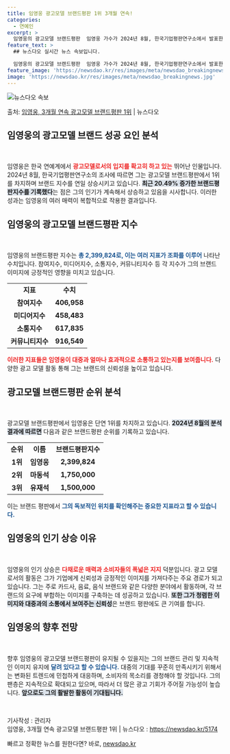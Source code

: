```yaml
---
title: 임영웅 광고모델 브랜드평판 1위 3개월 연속!
categories:
  - 연예인
excerpt: >
  임영웅의 광고모델 브랜드평판  임영웅 가수가 2024년 8월, 한국기업평판연구소에서 발표한 광고모델 브랜드평…
feature_text: >
  ## 뉴스다오 실시간 뉴스 속보입니다.

  임영웅의 광고모델 브랜드평판  임영웅 가수가 2024년 8월, 한국기업평판연구소에서 발표한 광고모델 브랜드평…
feature_image: 'https://newsdao.kr/res/images/meta/newsdao_breakingnews.jpg'
image: 'https://newsdao.kr/res/images/meta/newsdao_breakingnews.jpg'
---
```


![뉴스다오 속보](https://newsdao.kr/res/images/meta/newsdao_breakingnews.jpg)

<p>출처: <a href="https://newsdao.kr/5174" rel="dofollow">임영웅, 3개월 연속 광고모델 브랜드평판 1위</a> | 뉴스다오</p>

<h2 data-ke-size="size26">임영웅의 광고모델 브랜드 성공 요인 분석</h2>

<p data-ke-size="size16">&nbsp;</p> 

임영웅은 한국 연예계에서 <b><span style="color: #ee2323;">광고모델로서의 입지를 확고히 하고 있는</span></b> 뛰어난 인물입니다. 2024년 8월, 한국기업평판연구소의 조사에 따르면 그는 광고모델 브랜드평판에서 1위를 차지하며 브랜드 지수를 연일 상승시키고 있습니다. <b><span style="background-color: #21538527;">최근 20.49% 증가한 브랜드평판지수를 기록했다</span></b>는 점은 그의 인기가 계속해서 상승하고 있음을 시사합니다. 이러한 성과는 임영웅의 여러 매력이 복합적으로 작용한 결과입니다. 

<h2 data-ke-size="size26">임영웅의 광고모델 브랜드평판 지수</h2>

<p data-ke-size="size16">&nbsp;</p>

임영웅의 브랜드평판 지수는 <b><span style="color: #1a5490;">총 2,399,824로, 이는 여러 지표가 조화를 이루어</span></b> 나타난 수치입니다. 참여지수, 미디어지수, 소통지수, 커뮤니티지수 등 각 지수가 그의 브랜드 이미지에 긍정적인 영향을 미치고 있습니다. 

<table>
<tr>
<td style="text-align: center; height: 17px;"><b>지표</b></td>
<td style="text-align: center; height: 17px;"><b>수치</b></td>
</tr>
<tr>
<td style="text-align: center; height: 17px;"><b>참여지수</b></td>
<td style="text-align: center; height: 17px;"><b>406,958</b></td>
</tr>
<tr>
<td style="text-align: center; height: 17px;"><b>미디어지수</b></td>
<td style="text-align: center; height: 17px;"><b>458,483</b></td>
</tr>
<tr>
<td style="text-align: center; height: 17px;"><b>소통지수</b></td>
<td style="text-align: center; height: 17px;"><b>617,835</b></td>
</tr>
<tr>
<td style="text-align: center; height: 17px;"><b>커뮤니티지수</b></td>
<td style="text-align: center; height: 17px;"><b>916,549</b></td>
</tr>
</table>

<b><span style="color: #ee2323;">이러한 지표들은 임영웅이 대중과 얼마나 효과적으로 소통하고 있는지를 보여줍니다.</span></b> 다양한 광고 모델 활동 통해 그는 브랜드의 신뢰성을 높이고 있습니다.

<h2 data-ke-size="size26">광고모델 브랜드평판 순위 분석</h2>

<p data-ke-size="size16">&nbsp;</p>

광고모델 브랜드평판에서 임영웅은 단연 1위를 차지하고 있습니다. <b><span style="background-color: #21538527;">2024년 8월의 분석 결과에 따르면</span></b> 다음과 같은 브랜드평판 순위를 기록하고 있습니다. 

<table>
<tr>
<td style="text-align: center; height: 17px;"><b>순위</b></td>
<td style="text-align: center; height: 17px;"><b>이름</b></td>
<td style="text-align: center; height: 17px;"><b>브랜드평판지수</b></td>
</tr>
<tr>
<td style="text-align: center; height: 17px;"><b>1위</b></td>
<td style="text-align: center; height: 17px;"><b>임영웅</b></td>
<td style="text-align: center; height: 17px;"><b>2,399,824</b></td>
</tr>
<tr>
<td style="text-align: center; height: 17px;"><b>2위</b></td>
<td style="text-align: center; height: 17px;"><b>마동석</b></td>
<td style="text-align: center; height: 17px;"><b>1,750,000</b></td>
</tr>
<tr>
<td style="text-align: center; height: 17px;"><b>3위</b></td>
<td style="text-align: center; height: 17px;"><b>유재석</b></td>
<td style="text-align: center; height: 17px;"><b>1,500,000</b></td>
</tr>
</table>

이는 브랜드 평판에서 <b><span style="color: #1a5490;">그의 독보적인 위치를 확인해주는 중요한 지표라고 할 수 있습니다.</span></b>

<h2 data-ke-size="size26">임영웅의 인기 상승 이유</h2>

<p data-ke-size="size16">&nbsp;</p>

임영웅의 인기 상승은 <b><span style="color: #ee2323;">다채로운 매력과 소비자들의 폭넓은 지지</span></b> 덕분입니다. 광고 모델로서의 활동은 그가 기업에게 신뢰성과 긍정적인 이미지를 가져다주는 주요 경로가 되고 있습니다. 그는 주로 카드사, 음료, 음식 브랜드와 같은 다양한 분야에서 활동하며, 각 브랜드의 요구에 부합하는 이미지를 구축하는 데 성공하고 있습니다. <b><span style="background-color: #21538527;">또한 그가 청렴한 이미지와 대중과의 소통에서 보여주는 신뢰성</span></b>은 브랜드 평판에도 큰 기여를 합니다. 

<h2 data-ke-size="size26">임영웅의 향후 전망</h2>

<p data-ke-size="size16">&nbsp;</p>

향후 임영웅의 광고모델 브랜드평판이 유지될 수 있을지는 그의 브랜드 관리 및 지속적인 이미지 유지에 <b><span style="color: #1a5490;">달려 있다고 할 수 있습니다.</span></b> 대중의 기대를 꾸준히 만족시키기 위해서는 변화된 트렌드에 민첩하게 대응하며, 소비자의 목소리를 경청해야 할 것입니다. 그의 팬층은 지속적으로 확대되고 있으며, 따라서 더 많은 광고 기회가 주어질 가능성이 높습니다. <b><span style="background-color: #21538527;">앞으로도 그의 활발한 활동이 기대됩니다.</span></b>

<p data-ke-size="size16">&nbsp;</p> 

기사작성 : 관리자  
임영웅, 3개월 연속 광고모델 브랜드평판 1위 | 뉴스다오 : <a href="https://newsdao.kr/5174">https://newsdao.kr/5174</a> 

빠르고 정확한 뉴스를 원한다면? 바로, <a href="https://newsdao.kr" rel="dofollow">newsdao.kr</a>


